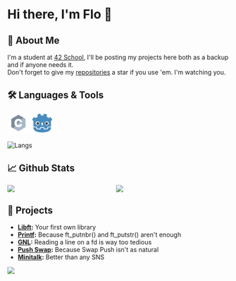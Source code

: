 # Hi there, I'm Flo 👋

## 🦊 About Me
I'm a student at [42 School](https://42.fr/en/homepage/), I'll be posting my projects here both as a backup and if anyone needs it. <br/>
Don't forget to give my [repositories](https://github.com/flmarsou?tab=repositories) a star if you use 'em. I'm watching you.

## 🛠️ Languages & Tools
<div align="left">
	<img src="https://github.com/flmarsou/flmarsou/blob/main/assets/languages/c.svg" alt="c logo" width="50" height="50"/> </a>
	<img src="https://github.com/flmarsou/flmarsou/blob/main/assets/languages/godot.svg" alt="c logo" width="50" height="50"/> </a>
</div>

![Langs](https://github-readme-stats.vercel.app/api/top-langs/?username=flmarsou&theme=react&show_icons=true&hide_border=true&layout=compact)

## 📈 Github Stats
<div style="display: flex; justify-content: space-between;">
	<img src="https://github-readme-stats.vercel.app/api?username=flmarsou&theme=react&show_icons=true&hide_border=true&count_private=true" style="width: 48%;">
	<img src="https://github-readme-streak-stats.herokuapp.com/?user=flmarsou&theme=react&hide_border=true" style="width: 51%;">
</div>

## 🔭 Projects
- **[Libft](https://github.com/flmarsou/1-Libft):** Your first own library
- **[Printf](https://github.com/flmarsou/2.1-ft_printf):** Because ft_putnbr() and ft_putstr() aren't enough
- **[GNL](https://github.com/flmarsou/2.2-get_next_line):** Reading a line on a fd is way too tedious
- **[Push Swap](https://github.com/flmarsou/3.1-push_swap):** Because Swap Push isn't as natural
- **[Minitalk](https://github.com/flmarsou/3.2-minitalk):** Better than any SNS

[![](https://visitcount.itsvg.in/api?id=flmarsou&label=Profile%20Views&color=0&icon=5&pretty=true)](https://visitcount.itsvg.in)
